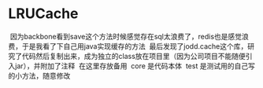 # LRUCache
  因为backbone看到save这个方法时候感觉存在sql太浪费了，redis也是感觉浪费，于是我看了下自己用java实现缓存的方法
  最后发现了jodd.cache这个库，研究了代码然后复制出来，成为独立的class放在项目里（因为公司项目不能随便引入jar），并附加了注释
  在这里存放备用
  core 是代码本体 
  test 是测试用的自己写的小方法，随意修改
